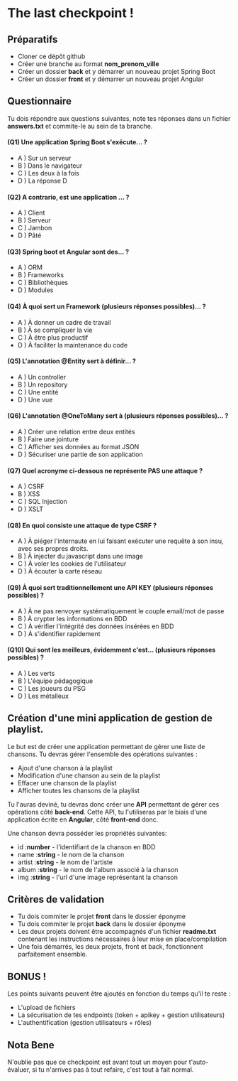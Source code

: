 # The last checkpoint ! 


## Préparatifs


- Cloner ce dépôt github 
- Créer une branche au format **nom_prenom_ville**
- Créer un dossier **back** et y démarrer un nouveau projet Spring Boot 
- Créer un dossier **front** et y démarrer un nouveau projet Angular


## Questionnaire 


Tu dois répondre aux questions suivantes, note tes réponses dans un fichier **answers.txt** et commite-le au sein de ta branche. 


#### (Q1) Une application Spring Boot s'exécute... ?  


- A ) Sur un serveur 
- B ) Dans le navigateur 
- C ) Les deux à la fois 
- D ) La réponse D 


#### (Q2) A contrario, est une application ... ?


- A ) Client
- B ) Serveur
- C ) Jambon 
- D ) Pâté 


#### (Q3) Spring boot et Angular sont des... ?


- A ) ORM
- B ) Frameworks
- C ) Bibliothèques
- D ) Modules


#### (Q4) À quoi sert un Framework (plusieurs réponses possibles)... ? 


- A ) À donner un cadre de travail
- B ) À se compliquer la vie
- C ) À être plus productif
- D ) À faciliter la maintenance du code


#### (Q5) L'annotation @Entity sert à définir... ? 


- A ) Un controller
- B ) Un repository
- C ) Une entité
- D ) Une vue


#### (Q6) L'annotation @OneToMany sert à (plusieurs réponses possibles)... ? 


- A ) Créer une relation entre deux entités 
- B ) Faire une jointure 
- C ) Afficher ses données au format JSON
- D ) Sécuriser une partie de son application


#### (Q7) Quel acronyme ci-dessous ne représente PAS une attaque ? 


- A ) CSRF
- B ) XSS
- C ) SQL Injection
- D ) XSLT


#### (Q8) En quoi consiste une attaque de type CSRF ? 


- A ) À piéger l'internaute en lui faisant exécuter une requête à son insu, avec ses propres droits.
- B ) À injecter du javascript dans une image
- C ) À voler les cookies de l'utilisateur
- D ) À écouter la carte réseau


#### (Q9) À quoi sert traditionnellement une API KEY (plusieurs réponses possibles) ? 


- A ) À ne pas renvoyer systématiquement le couple email/mot de passe
- B ) À crypter les informations en BDD
- C ) À vérifier l'intégrité des données insérées en BDD
- D ) À s'identifier rapidement


#### (Q10) Qui sont les meilleurs, évidemment c'est... (plusieurs réponses possibles) ? 


- A ) Les verts
- B ) L'équipe pédagogique 
- C ) Les joueurs du PSG
- D ) Les métalleux


## Création d'une mini application de gestion de playlist.


Le but est de créer une application permettant de gérer une liste de chansons. Tu devras gérer l'ensemble des opérations suivantes : 


- Ajout d'une chanson à la playlist
- Modification d'une chanson au sein de la playlist
- Effacer une chanson de la playlist
- Afficher toutes les chansons de la playlist


Tu l'auras deviné, tu devras donc créer une **API** permettant de gérer ces opérations côté **back-end**. Cette API, tu l'utiliseras par le biais d'une application écrite en **Angular**, côté **front-end** donc. 


Une chanson devra posséder les propriétés suivantes: 


- id :**number** - l'identifiant de la chanson en BDD
- name :**string** - le nom de la chanson
- artist :**string** - le nom de l'artiste 
- album :**string** - le nom de l'album associé à la chanson
- img :**string** - l'url d'une image représentant la chanson


## Critères de validation 


- Tu dois commiter le projet **front** dans le dossier éponyme
- Tu dois commiter le projet **back** dans le dossier éponyme
- Les deux projets doivent être accompagnés d'un fichier **readme.txt** contenant les instructions nécessaires à leur mise en place/compilation
- Une fois démarrés, les deux projets, front et back, fonctionnent parfaitement ensemble. 


## BONUS !
Les points suivants peuvent être ajoutés en fonction du temps qu'il te reste : 


- L'upload de fichiers 
- La sécurisation de tes endpoints (token + apikey + gestion utilisateurs)
- L'authentification (gestion utilisateurs + rôles)




## Nota Bene 
N'oublie pas que ce checkpoint est avant tout un moyen pour t'auto-évaluer, si tu n'arrives pas à tout refaire, c'est tout à fait normal.

